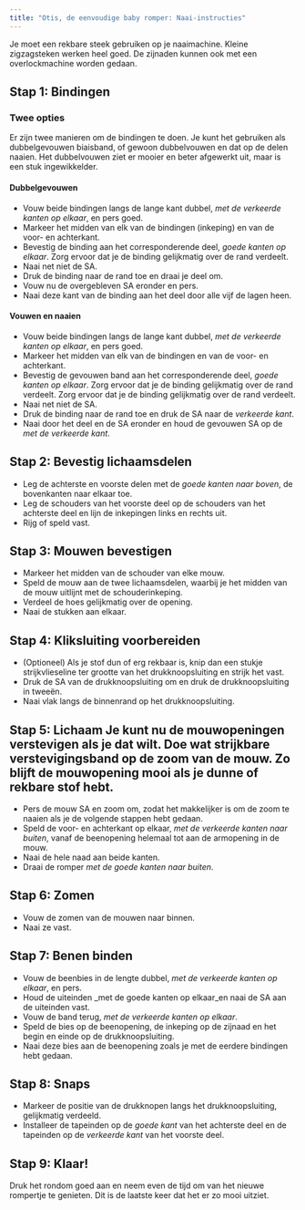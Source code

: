 ```yaml
---
title: "Otis, de eenvoudige baby romper: Naai-instructies"
---
```


<Note>

Je moet een rekbare steek gebruiken op je naaimachine. Kleine zigzagsteken werken heel goed. De zijnaden kunnen ook met een overlockmachine worden gedaan.

</Note>

## Stap 1: Bindingen

### Twee opties

Er zijn twee manieren om de bindingen te doen. Je kunt het gebruiken als dubbelgevouwen biaisband, of gewoon dubbelvouwen en dat op de delen naaien. Het dubbelvouwen ziet er mooier en beter afgewerkt uit, maar is een stuk ingewikkelder.

#### Dubbelgevouwen

  - Vouw beide bindingen langs de lange kant dubbel, _met de verkeerde kanten op elkaar_, en pers goed.
  - Markeer het midden van elk van de bindingen (inkeping) en van de voor- en achterkant.
  - Bevestig de binding aan het corresponderende deel, _goede kanten op elkaar_. Zorg ervoor dat je de binding gelijkmatig over de rand verdeelt.
  - Naai net niet de SA.
  - Druk de binding naar de rand toe en draai je deel om.
  - Vouw nu de overgebleven SA eronder en pers.
  - Naai deze kant van de binding aan het deel door alle vijf de lagen heen.

#### Vouwen en naaien

  - Vouw beide bindingen langs de lange kant dubbel, _met de verkeerde kanten op elkaar_, en pers goed.
  - Markeer het midden van elk van de bindingen en van de voor- en achterkant.
  - Bevestig de gevouwen band aan het corresponderende deel, _goede kanten op elkaar_. Zorg ervoor dat je de binding gelijkmatig over de rand verdeelt. Zorg ervoor dat je de binding gelijkmatig over de rand verdeelt.
  - Naai net niet de SA.
  - Druk de binding naar de rand toe en druk de SA naar de _verkeerde kant_.
  - Naai door het deel en de SA eronder en houd de gevouwen SA op de _met de verkeerde kant_.

## Stap 2: Bevestig lichaamsdelen

  - Leg de achterste en voorste delen met de _goede kanten naar boven_, de bovenkanten naar elkaar toe.
  - Leg de schouders van het voorste deel op de schouders van het achterste deel en lijn de inkepingen links en rechts uit.
  - Rijg of speld vast.

## Stap 3: Mouwen bevestigen

  - Markeer het midden van de schouder van elke mouw.
  - Speld de mouw aan de twee lichaamsdelen, waarbij je het midden van de mouw uitlijnt met de schouderinkeping.
  - Verdeel de hoes gelijkmatig over de opening.
  - Naai de stukken aan elkaar.

## Stap 4: Kliksluiting voorbereiden

  - (Optioneel) Als je stof dun of erg rekbaar is, knip dan een stukje strijkvlieseline ter grootte van het drukknoopsluiting en strijk het vast.
  - Druk de SA van de drukknoopsluiting om en druk de drukknoopsluiting in tweeën.
  - Naai vlak langs de binnenrand op het drukknoopsluiting.

## Stap 5: Lichaam<Note> Je kunt nu de mouwopeningen verstevigen als je dat wilt. Doe wat strijkbare verstevigingsband op de zoom van de mouw. Zo blijft de mouwopening mooi als je dunne of rekbare stof hebt. </Note>

  - Pers de mouw SA en zoom om, zodat het makkelijker is om de zoom te naaien als je de volgende stappen hebt gedaan.
  - Speld de voor- en achterkant op elkaar, _met de verkeerde kanten naar buiten_, vanaf de beenopening helemaal tot aan de armopening in de mouw.
  - Naai de hele naad aan beide kanten.
  - Draai de romper _met de goede kanten naar buiten_.

## Stap 6: Zomen

  - Vouw de zomen van de mouwen naar binnen.
  - Naai ze vast.

## Stap 7: Benen binden

  - Vouw de beenbies in de lengte dubbel, _met de verkeerde kanten op elkaar_, en pers.
  - Houd de uiteinden _met de goede kanten op elkaar_en naai de SA aan de uiteinden vast.
  - Vouw de band terug, _met de verkeerde kanten op elkaar_.
  - Speld de bies op de beenopening, de inkeping op de zijnaad en het begin en einde op de drukknoopsluiting.
  - Naai deze bies aan de beenopening zoals je met de eerdere bindingen hebt gedaan.

## Stap 8: Snaps

  - Markeer de positie van de drukknopen langs het drukknoopsluiting, gelijkmatig verdeeld.
  - Installeer de tapeinden op de _goede kant_ van het achterste deel en de tapeinden op de _verkeerde kant_ van het voorste deel.

## Stap 9: Klaar!

Druk het rondom goed aan en neem even de tijd om van het nieuwe rompertje te genieten. Dit is de laatste keer dat het er zo mooi uitziet.